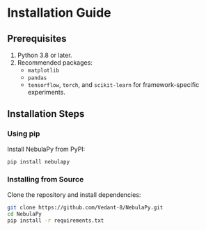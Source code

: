 # Installation Guide

## Prerequisites

1. Python 3.8 or later.
2. Recommended packages:
   - `matplotlib`
   - `pandas`
   - `tensorflow`, `torch`, and `scikit-learn` for framework-specific experiments.

## Installation Steps

### Using pip

Install NebulaPy from PyPI:

```bash
pip install nebulapy
```

### Installing from Source

Clone the repository and install dependencies:

```bash
git clone https://github.com/Vedant-8/NebulaPy.git
cd NebulaPy
pip install -r requirements.txt
```
